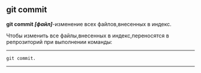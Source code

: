 ## git commit

**git commit *[файл]***-изменение всех файлов,внесенных в индекс.

Чтобы изменить все файлы,внесенных в индекс,переносятся в репрозиторий при выполнении команды:


---
    git commit.
---
